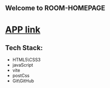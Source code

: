 ## Welcome to ROOM-HOMEPAGE
# [APP link](http://awake-servant.surge.sh/)
## Tech Stack:
- HTML5\CSS3
- javaScript
- vite
- postCss
- Git\GitHub